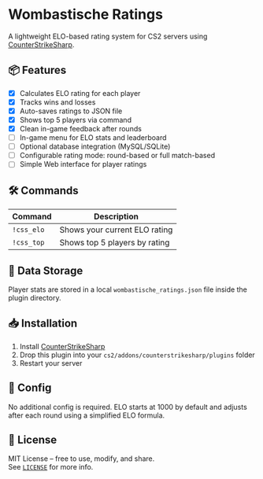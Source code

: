 # Wombastische Ratings

A lightweight ELO-based rating system for CS2 servers using [CounterStrikeSharp](https://github.com/roflmuffin/CounterStrikeSharp).

## 📦 Features

- [x] Calculates ELO rating for each player
- [x] Tracks wins and losses
- [x] Auto-saves ratings to JSON file
- [x] Shows top 5 players via command
- [x] Clean in-game feedback after rounds
- [ ] In-game menu for ELO stats and leaderboard
- [ ] Optional database integration (MySQL/SQLite)
- [ ] Configurable rating mode: round-based or full match-based
- [ ] Simple Web interface for player ratings

## 🛠 Commands

| Command       | Description                     |
|---------------|---------------------------------|
| `!css_elo`    | Shows your current ELO rating   |
| `!css_top`    | Shows top 5 players by rating   |

## 📂 Data Storage

Player stats are stored in a local `wombastische_ratings.json` file inside the plugin directory.

## 📥 Installation

1. Install [CounterStrikeSharp](https://github.com/roflmuffin/CounterStrikeSharp)
2. Drop this plugin into your `cs2/addons/counterstrikesharp/plugins` folder
3. Restart your server

## 🔧 Config

No additional config is required. ELO starts at 1000 by default and adjusts after each round using a simplified ELO formula.

## 📃 License

MIT License – free to use, modify, and share.  
See [`LICENSE`](LICENSE) for more info.

